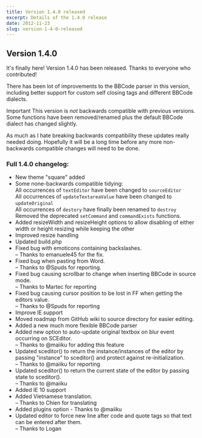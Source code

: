 ```yaml
---
title: Version 1.4.0 released
excerpt: Details of the 1.4.0 release
date: 2012-11-23
slug: version-1-4-0-released
---
```

## Version 1.4.0

It's finally here! Version 1.4.0 has been released. Thanks to everyone who contributed!

There has been lot of improvements to the BBCode parser in this version, including better support for custom self closing tags and different BBCode dialects.

<span class="Label Label--important">Important</span> This version is *not* backwards compatible with previous versions. Some functions have been removed/renamed plus the default BBCode dialect has changed slightly.

As much as I hate breaking backwards compatibility these updates really needed doing. Hopefully it will be a long time before any more non-backwards compatible changes will need to be done.

### Full 1.4.0 changelog:

<div class="well">
	<ul>
		<li>New theme "square" added</li>
		<li>Some none-backwards compatible tidying:<br>
		All occurrences of <code>textEditor</code> have been changed to <code>sourceEditor</code><br>
		All occurrences of <code>updateTextareaValue</code> have been changed to <code>updateOriginal</code><br>
		All occurrences of <code>destory</code> have finally been renamed to <code>destroy</code><br>
		Removed the deprecated <code>setCommand</code> and <code>commandExists</code> functions.</li>
		<li>Added resizeWidth and resizeHeight options to allow disabling of either width or height resizing while keeping the other</li>
		<li>Improved resize handling</li>
		<li>Updated build.php</li>
		<li>Fixed bug with emoticons containing backslashes.<br>
			&ndash; Thanks to emanuele45 for the fix.</li>
		<li>Fixed bug when pasting from Word.<br>
			&ndash; Thanks to @Spuds for reporting.</li>
		<li>Fixed bug causing scrollbar to change when inserting BBCode in source mode.<br>
			&ndash; Thanks to Martec for reporting</li>
		<li>Fixed bug causing cursor position to be lost in FF when getting the editors value.<br>
			&ndash; Thanks to @Spuds for reporting</li>
		<li>Improve IE support</li>
		<li>Moved roadmap from GitHub wiki to source directory for easier editing.</li>
		<li>Added a new much more flexible BBCode parser</li>
		<li>Added new option to auto-update original textbox on blur event occurring on SCEditor.<br>
			&ndash; Thanks to @maiiku for adding this feature</li>
		<li>Updated sceditor() to return the instance/instances of the editor by passing "instance" to sceditor() and protect against re-initialization.<br>
			&ndash; Thanks to @maiiku for reporting</li>
		<li>Updated sceditor() to return the current state of the editor by passing state to sceditor().<br>
			&ndash; Thanks to @maiiku</li>
		<li>Added IE 10 support</li>
		<li>Added Vietnamese translation.<br>
			&ndash; Thanks to Chien for translating</li>
		<li>Added plugins option - Thanks to @maiiku</li>
		<li>Updated editor to force new line after code and quote tags so that text can be entered after them.<br>
			&ndash; Thanks to Logan</li>
	</ul>
</div>
